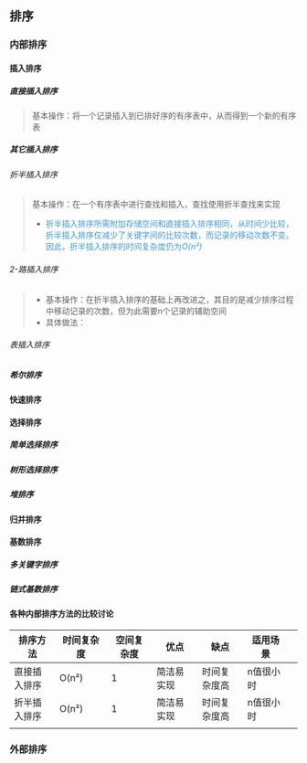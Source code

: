 ## 排序
### 内部排序
#### 插入排序
##### 直接插入排序
> 基本操作：将一个记录插入到已排好序的有序表中，从而得到一个新的有序表
##### 其它插入排序
###### 折半插入排序
> 基本操作：在一个有序表中进行查找和插入，查找使用折半查找来实现
> * <font color=#3F9AD6>折半插入排序所需附加存储空间和直接插入排序相同，从时间少比较，折半插入排序仅减少了关键字间的比较次数，而记录的移动次数不变。因此，折半插入排序的时间复杂度仍为*O(n²)* </font>

###### 2-路插入排序
> * 基本操作：在折半插入排序的基础上再改进之，其目的是减少排序过程中移动记录的次数，但为此需要n个记录的辅助空间
> * 具体做法：

###### 表插入排序

##### 希尔排序
#### 快速排序
#### 选择排序
##### 简单选择排序
##### 树形选择排序
##### 堆排序
#### 归并排序
#### 基数排序
##### 多关键字排序
##### 链式基数排序
#### 各种内部排序方法的比较讨论
<style>
table th:first-of-type {
	width: 100px;
}
table th:nth-of-type(2) {
	width: 100px;
}
table th:nth-of-type(3) {
	width: 100px;
}
table th:nth-of-type(4) {
	width: 100px;
}
table th:nth-of-type(5) {
	width: 100px;
}
table th:nth-of-type(6) {
	width: 100px;
}
</style>
| 排序方法 | 时间复杂度 | 空间复杂度 | 优点 | 缺点 | 适用场景 |  |
| --- | --- | --- | --- | --- | --- | --- |
| 直接插入排序 | O(n²) | 1 | 简洁易实现 | 时间复杂度高 | n值很小时 |  |
| 折半插入排序 | O(n²) | 1 | 简洁易实现 | 时间复杂度高 | n值很小时 |  |
|  |  |  |  |  |  |  |
### 外部排序